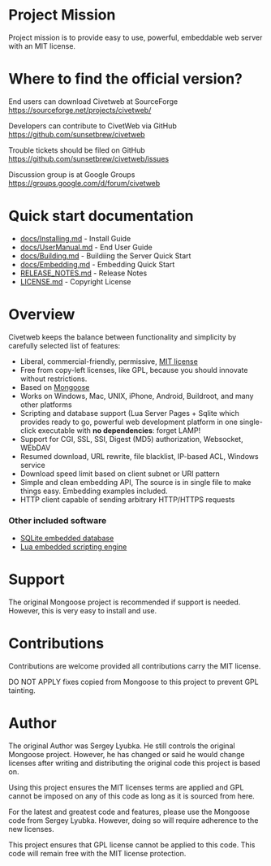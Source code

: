 # Project Mission

Project mission is to provide easy to use, powerful, embeddable web server with an MIT license.

# Where to find the official version?

End users can download Civetweb at SourceForge
https://sourceforge.net/projects/civetweb/

Developers can contribute to CivetWeb via GitHub
https://github.com/sunsetbrew/civetweb

Trouble tickets should be filed on GitHub
https://github.com/sunsetbrew/civetweb/issues

Discussion group is at Google Groups
https://groups.google.com/d/forum/civetweb

# Quick start documentation

- [docs/Installing.md](https://github.com/sunsetbrew/civetweb/blob/master/docs/Installing.md) - Install Guide
- [docs/UserManual.md](https://github.com/sunsetbrew/civetweb/blob/master/docs/UserManual.md) - End User Guide
- [docs/Building.md](https://github.com/sunsetbrew/civetweb/blob/master/docs/Building.md) - Buildiing the Server Quick Start
- [docs/Embedding.md](https://github.com/sunsetbrew/civetweb/blob/master/docs/Embedding.md) - Embedding Quick Start
- [RELEASE_NOTES.md](https://github.com/sunsetbrew/civetweb/blob/master/RELEASE_NOTES.md) - Release Notes
- [LICENSE.md](https://github.com/sunsetbrew/civetweb/blob/master/LICENSE.md) - Copyright License

# Overview

Civetweb keeps the balance between functionality and
simplicity by carefully selected list of features:

- Liberal, commercial-friendly, permissive,
  [MIT license](http://en.wikipedia.org/wiki/MIT_License)
- Free from copy-left licenses, like GPL, because you should innovate without restrictions.
- Based on [Mongoose](https://code.google.com/p/mongoose/)
- Works on Windows, Mac, UNIX, iPhone, Android, Buildroot, and many other platforms
- Scripting and database support (Lua Server Pages + Sqlite
  which provides ready to go, powerful web development platform in
  one single-click executable with **no dependencies**: forget LAMP!
- Support for CGI, SSL, SSI, Digest (MD5) authorization, Websocket, WEbDAV
- Resumed download, URL rewrite, file blacklist, IP-based ACL, Windows service
- Download speed limit based on client subnet or URI pattern
- Simple and clean embedding API,
  The source is in single file
  to make things easy. Embedding examples included.
- HTTP client capable of sending arbitrary HTTP/HTTPS requests


### Other included software

  - <a href="http://sqlite.org">SQLite embedded database</a>
  - <a href="http://lua.org">Lua embedded scripting engine</a>

# Support

The original Mongoose project is recommended if support is needed.  However,
this is very easy to install and use. 

# Contributions

Contributions are welcome provided all contributions carry the MIT license.

DO NOT APPLY fixes copied from Mongoose to this project to prevent GPL tainting.

# Author

The original Author was Sergey Lyubka.  He still controls the original
Mongoose project.  However, he has changed or said he would 
change licenses after writing and distributing the original code this
project is based on.

Using this project ensures the MIT licenses terms are applied and
GPL cannot be imposed on any of this code as long as it is sourced from
here.

For the latest and greatest code and features, please use the Mongoose
code from Sergey Lyubka.  However, doing so will require adherence to
the new licenses.

This project ensures that GPL license cannot be applied to this code.
This code will remain free with the MIT license protection.
